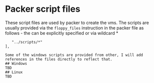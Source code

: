 # Packer script files
These script files are used by packer to create the vms. The scripts are usually provided via the ```floppy_files``` instruction in the packer file as follows - the can be explicitly specified or via wildcard *

```"floppy_files": [
   "../scripts/*"
],

Some of the windows scripts are provided from other, I will add references in the files directly to reflect that.
## Windows
TBD
## Linux
TBD